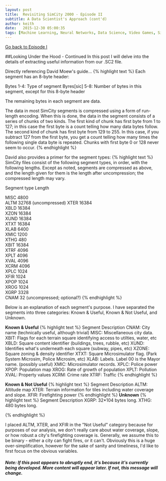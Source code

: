 ```yaml
---
layout: post
title:  Revisiting SimCity 2000 - Episode II
subtitle: A Data Scientist's Approach (cont'd)
author: keith
date:   2015-12-30 05:00:35
tags: [Machine Learning, Neural Networks, Data Science, Video Games, SimCity, Simulation, Hex Editing]
---
```

[Go back to Episode I](/2015-12-29-exploring_simcity_pt1/)
<br>

##Looking Under the Hood - Continued
In this post I will delve into the details of extracting useful information from our .SC2 file.

Directly referencing David Moew's guide...
{% highlight text %}
Each segment has an 8-byte header:

Bytes 1-4: Type of segment
Byres[sic] 5-8: Number of bytes in this segment, except for this 8-byte header

The remaining bytes in each segment are data.

The data in most SimCity segments is compressed using a form of run-length
encoding.  When this is done, the data in the segment consists of a series
of chunks of two kinds.  The first kind of chunk has first byte from 1 to
127;  in this case the first byte is a count telling how many data bytes
follow.  The second kind of chunk has first byte from 129 to 255.  In this
case, if you subtract 127 from the first byte, you get a count telling how
many times the following single data byte is repeated.  Chunks with first
byte 0 or 128 never seem to occur.
{% endhighlight %}

David also provides a primer for the segment types:
{% highlight text %}
SimCity files consist of the following segment types, in order, with the
following lengths.  Except as noted, segments are compressed as above, and
the length given for them is the length after uncompression; the compressed
length may vary.

Segment type     Length

MISC              4800    
ALTM             32768  (uncompressed)
XTER             16384    
XBLD             16384    
XZON             16384    
XUND             16384    
XTXT             16384    
XLAB              6400    
XMIC              1200    
XTHG               480    
XBIT             16384    
XTRF              4096    
XPLT              4096    
XVAL              4096    
XCRM              4096    
XPLC              1024    
XFIR              1024    
XPOP              1024    
XROG              1024    
XGRP              3328    
CNAM                32  (uncompressed; optional?)
{% endhighlight %}

Below is an explanation of each segment's purpose. I have separated the segments into three categories: Known & Useful, Known & Not Useful, and Unknown.

**Known & Useful**
{% highlight text %}
Segment     Description
 CNAM:      City name (technically useful, although trivial)
 MISC:      Miscellaneous city data.
 XBIT:      Flags for each terrain square identifying access to utilties, water, etc
 XBLD:      Square content identifier (buildings, trees, rubble, etc)
 XUND:      Identifies what's underneath each square (subway, pipes, etc)
XZONE:      Square zoning & density identifier
 XTXT:      Square Microsimulator flag. (Park System Microsim, Police Microsim, etc)
 XLAB:      Labels. Label 00 is the Mayor name. (possibly useful)
 XMIC:      Microsimulator records.
 XPLC:      Police power
 XPOP:      Population map
 XROG:      Rate of growth of population
 XPLT:      Pollution
 XVAL:      Property values
 XCRM:      Crime rate
 XTRF:      Traffic
{% endhighlight %}

**Known & Not Useful**
{% highlight text %}
Segment     Description
 ALTM:      Altitude map
 XTER:      Terrain information for tiles including water coverage and slope.
 XFIR:      Firefighting power
{% endhighlight %}
**Unknown**
{% highlight text %}
Segment     Description
 XGRP:      32*104 bytes long.
 XTHG:      480 bytes long.

{% endhighlight %}

I placed ALTM, XTER, and XFIR in the "Not Useful" category because for purposes of our analysis, we don't really care about water coverage, slope, or how robust a city's firefighting coverage is. Generally, we assume this to be binary - either a city can fight fires, or it can't. Obviously this is a huge over-simplification, however for the sake of sanity and timeliness, I'd like to first focus on the obvious variables.

##### _**Note: If this post appears to abruptly end, it's because it's currently being developed. More content will appear later. If not, this message will change.**_
